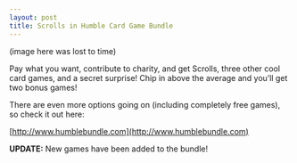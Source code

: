 ```yaml
---
layout: post
title: Scrolls in Humble Card Game Bundle
---
```


(image here was lost to time)

Pay what you want, contribute to charity, and get Scrolls, three other cool card games, and a secret surprise! Chip in
above the average and you’ll get two bonus games!

There are even more options going on (including completely free games), so check it out here:

[http://www.humblebundle.com](http://www.humblebundle.com)

**UPDATE:** New games have been added to the bundle!
